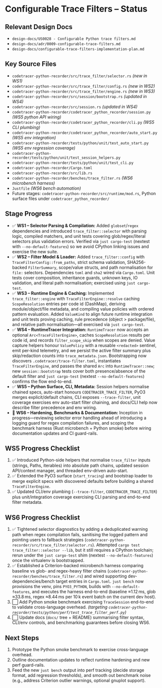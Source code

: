 # Configurable Trace Filters – Status

## Relevant Design Docs
- `design-docs/US0028 - Configurable Python trace filters.md`
- `design-docs/adr/0009-configurable-trace-filters.md`
- `design-docs/configurable-trace-filters-implementation-plan.md`

## Key Source Files
- `codetracer-python-recorder/src/trace_filter/selector.rs` *(new in WS1)*
- `codetracer-python-recorder/src/trace_filter/config.rs` *(new in WS2)*
- `codetracer-python-recorder/src/trace_filter/engine.rs` *(new in WS3)*
- `codetracer-python-recorder/src/session/bootstrap.rs` *(updated in WS4)*
- `codetracer-python-recorder/src/session.rs` *(updated in WS4)*
- `codetracer-python-recorder/codetracer_python_recorder/session.py` *(WS5 python API wiring)*
- `codetracer-python-recorder/codetracer_python_recorder/cli.py` *(WS5 CLI plumbing)*
- `codetracer-python-recorder/codetracer_python_recorder/auto_start.py` *(WS5 env integration)*
- `codetracer-python-recorder/tests/python/unit/test_auto_start.py` *(WS5 env regression coverage)*
- `codetracer-python-recorder/tests/python/unit/test_session_helpers.py`
- `codetracer-python-recorder/tests/python/unit/test_cli.py`
- `codetracer-python-recorder/Cargo.toml`
- `codetracer-python-recorder/src/lib.rs`
- `codetracer-python-recorder/benches/trace_filter.rs` *(WS6 microbench harness)*
- `Justfile` *(WS6 bench automation)*
- Future stages: `codetracer-python-recorder/src/runtime/mod.rs`, Python surface files under `codetracer_python_recorder/`

## Stage Progress
- ✅ **WS1 – Selector Parsing & Compilation:** Added `globset`/`regex` dependencies and introduced `trace_filter::selector` with parsing logic, compiled matchers, and unit tests covering glob/regex/literal selectors plus validation errors. Verified via `just cargo-test` (nextest with `--no-default-features`) so we avoid CPython linking issues and exercise the new suite.
- ✅ **WS2 – Filter Model & Loader:** Added `trace_filter::config` with `TraceFilterConfig::from_paths`, strict schema validation, SHA256-backed `FilterSummary`, scope/value structs, and path normalisation for `file:` selectors. Dependencies `toml` and `sha2` wired via `Cargo.toml`. Unit tests cover composition, inheritance guards, unknown keys, IO validation, and literal path normalisation; exercised using `just cargo-test`.
- ✅ **WS3 – Runtime Engine & Caching:** Implemented `trace_filter::engine` with `TraceFilterEngine::resolve` caching `ScopeResolution` entries per code id (DashMap), deriving module/object/file metadata, and compiling value policies with ordered pattern evaluation. Added `ValueKind` to align future runtime integration and unit tests proving caching, rule precedence (object > package/file), and relative path normalisation—all exercised via `just cargo-test`.
- ✅ **WS4 – RuntimeTracer Integration:** `RuntimeTracer` now accepts an optional `Arc<TraceFilterEngine>`, caches `ScopeResolution` results per code id, and records `filter_scope_skip` when scopes are denied. Value capture helpers honour `ValuePolicy` with a reusable `<redacted>` sentinel, emit per-kind telemetry, and we persist the active filter summary plus skip/redaction counts into `trace_metadata.json`. Bootstrapping now discovers `.codetracer/trace-filter.toml`, instantiates `TraceFilterEngine`, and passes the shared `Arc` into `RuntimeTracer::new`; new `session::bootstrap` tests cover both presence/absence of the default filter and `just cargo-test` (nextest `--no-default-features`) confirms the flow end-to-end.
- ✅ **WS5 – Python Surface, CLI, Metadata:** Session helpers normalise chained specs, auto-start honours `CODETRACER_TRACE_FILTER`, PyO3 merges explicit/default chains, CLI exposes `--trace-filter`, unit coverage exercises env auto-start filter chaining, and docs/CLI help now describe filter precedence and env wiring.
- 🔄 **WS6 – Hardening, Benchmarks & Documentation:** Inception in progress—reviewing selector error handling ahead of introducing a logging guard for regex compilation failures, and scoping the benchmark harness (Rust microbench + Python smoke) before wiring documentation updates and CI guard-rails.

## WS5 Progress Checklist
1. ✅ Introduced Python-side helpers that normalise `trace_filter` inputs (strings, Paths, iterables) into absolute path chains, updated session API/context manager, and threaded env-driven auto-start.
2. ✅ Extended the PyO3 surface (`start_tracing`) and bootstrap loader to merge explicit specs with discovered defaults before building a shared `TraceFilterEngine`.
3. ✅ Updated CLI/env plumbing (`--trace-filter`, `CODETRACER_TRACE_FILTER`) plus unit/integration coverage exercising CLI parsing and end-to-end filter metadata.

## WS6 Progress Checklist
1. ✅ Tightened selector diagnostics by adding a deduplicated warning path when regex compilation fails, sanitising the logged pattern and pointing users to fallback strategies (`codetracer-python-recorder/src/trace_filter/selector.rs`). Attempted `cargo test trace_filter::selector --lib`, but it still requires a CPython toolchain; rerun under the `just cargo-test` shim (nextest `--no-default-features`) once the virtualenv is bootstrapped.
2. ✅ Established a Criterion-backed microbench harness comparing baseline vs glob- and regex-heavy filter chains (`codetracer-python-recorder/benches/trace_filter.rs`) and wired supporting dev-dependencies/bench target entries in `Cargo.toml`. `just bench` now provisions the venv, pins `PYO3_PYTHON`, builds with `--no-default-features`, and executes the harness end-to-end (baseline ≈1.12 ms, glob ≈33.8 ms, regex ≈8.44 ms per 10 k event batch on the current dev host).
3. ⬜ Add Python smoke benchmark exercising `TraceSession` end-to-end to validate cross-language overhead. *(targeting `codetracer-python-recorder/tests/python/perf/test_trace_filter_perf.py`)*
4. ⬜ Update docs (`docs/` tree + README) summarising filter syntax, CLI/env controls, and benchmarking guarantees before closing WS6.

## Next Steps
1. Prototype the Python smoke benchmark to exercise cross-language overhead.
2. Outline documentation updates to reflect runtime hardening and new perf guard-rails.
3. Feed the new `just bench` output into perf tracking (decide storage format, add regression thresholds), and smooth out benchmark noise (e.g., address Criterion outlier warnings, optional gnuplot support).
